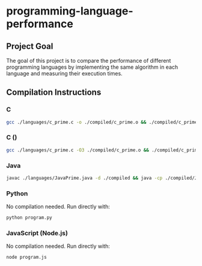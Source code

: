 # programming-language-performance
## Project Goal

The goal of this project is to compare the performance of different programming languages by implementing the same algorithm in each language and measuring their execution times.

## Compilation Instructions

### C
```sh
gcc ./languages/c_prime.c -o ./compiled/c_prime.o && ./compiled/c_prime.o
```

### C ()
```sh
gcc ./languages/c_prime.c -O3 ./compiled/c_prime.o && ./compiled/c_prime.o
```

### Java
```sh
javac ./languages/JavaPrime.java -d ./compiled && java -cp ./compiled/JavaPrime
```

### Python
No compilation needed. Run directly with:
```sh
python program.py
```

### JavaScript (Node.js)
No compilation needed. Run directly with:
```sh
node program.js
```
